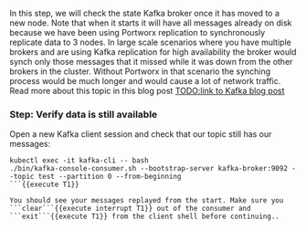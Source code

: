 In this step, we will check the state Kafka broker once it has moved to a new node. Note that when it starts it will have all messages already on disk because we have been using Portworx replication to synchronously replicate data to 3 nodes. In large scale scenarios where you have multiple brokers and are using Kafka replication for high availability the broker would synch only those messages that it missed while it was down from the other brokers in the cluster. Without Portworx in that scenario the synching process would be much longer and would cause a lot of network traffic. Read more about this topic in this blog post [TODO:link to Kafka blog post](http://google.com)

### Step: Verify data is still available
Open a new Kafka client session and check that our topic still has our messages:
```
kubectl exec -it kafka-cli -- bash
./bin/kafka-console-consumer.sh --bootstrap-server kafka-broker:9092 --topic test --partition 0 --from-beginning
```{{execute T1}}

You should see your messages replayed from the start. Make sure you ```clear```{{execute interrupt T1}} out of the consumer and ```exit```{{execute T1}} from the client shell before continuing..
